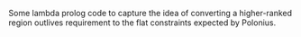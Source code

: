 Some lambda prolog code to capture the idea of converting a
higher-ranked region outlives requirement to the flat constraints
expected by Polonius.
